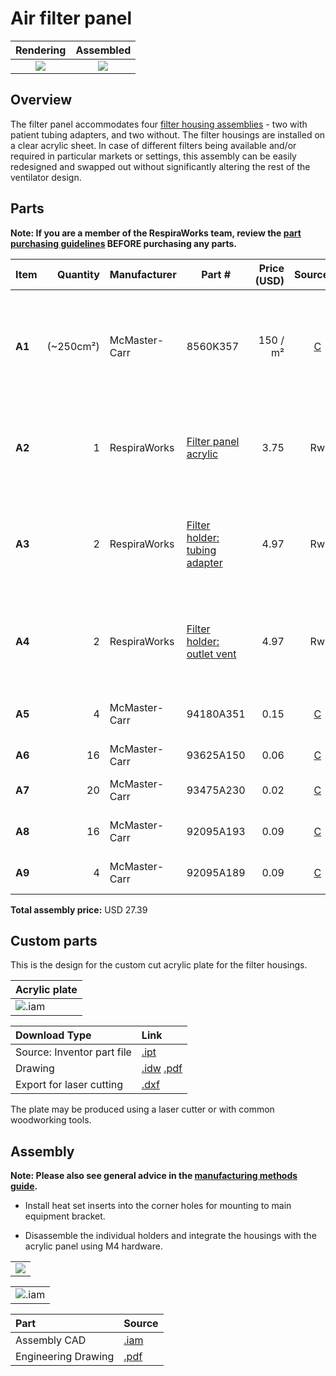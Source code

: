 # Air filter panel

| Rendering | Assembled |
:------------------:|:-----------------:|
| ![](images/rendering.jpg)  | ![](images/panel2.jpg)  |

## Overview

The filter panel accommodates four [filter housing assemblies](filter_holder) - two with patient tubing adapters,
and two without. The filter housings are installed on a clear acrylic sheet. In case of different filters being
available and/or required in particular markets or settings, this assembly can be easily redesigned and
swapped out without significantly altering the rest of the ventilator design.



## Parts

**Note: If you are a member of the RespiraWorks team, review the [part purchasing guidelines][ppg]
BEFORE purchasing any parts.**

[ppg]: ../../purchasing_guidelines.md

| Item | Quantity | Manufacturer  | Part #                                | Price (USD) | Sources[*][ppg]| Notes |
| ---- |---------:| ------------- | ------------------------------------- | -----------:|:--------------:|:------|
|**A1**|(~250cm²) | McMaster-Carr | 8560K357                              | 150 / m²    | [C][a1mcmc]    | 1/4" (6.35mm) thick clear acrylic sheet, to make `[A2]` below |
|**A2**| 1        | RespiraWorks  | [Filter panel acrylic][a2rw]          | 3.75        | Rw             | Lower acrylic face panel, cut from acrylic `[A1]`  |
|**A3**| 2        | RespiraWorks  | [Filter holder: tubing adapter][a3rw] | 4.97        | Rw             | Filter housing assembly, variant with patient tubing adapter |
|**A4**| 2        | RespiraWorks  | [Filter holder: outlet vent][a4rw]    | 4.97        | Rw             | Filter housing assembly, variant with outlet vent |
|**A5**| 4        | McMaster-Carr | 94180A351                             | 0.15        | [C][a5mcmc]    | Heat-set inserts for m4 screws |
|**A6**| 16       | McMaster-Carr | 93625A150                             | 0.06        | [C][a6mcmc]    | M4 lock nut |
|**A7**| 20       | McMaster-Carr | 93475A230                             | 0.02        | [C][a7mcmc]    | M4 washer, 9mm OD |
|**A8**| 16       | McMaster-Carr | 92095A193                             | 0.09        | [C][a8mcmc]    | M4 screw, 14mm |
|**A9**| 4        | McMaster-Carr | 92095A189                             | 0.09        | [C][a9mcmc]    | M4 screw, 8mm |

**Total assembly price:** USD 27.39

[a1mcmc]:  https://www.mcmaster.com/8560K357/
[a2rw]: #custom-parts
[a3rw]: filter_holder
[a4rw]: filter_holder
[a5mcmc]: https://www.mcmaster.com/94180A351/
[a6mcmc]: https://www.mcmaster.com/93625A150/
[a7mcmc]: https://www.mcmaster.com/93475A230/
[a8mcmc]: https://www.mcmaster.com/92095A193/
[a9mcmc]: https://www.mcmaster.com/92095A189/

## Custom parts

This is the design for the custom cut acrylic plate for the filter housings.



| Acrylic plate |
:------------------|
|![.iam](images/filter_panel_acrylic.jpg)|

| Download Type | Link   |
|:--------------|:-------|
| Source: Inventor part file | [.ipt](filter_panel_acrylic_plate.ipt) |
| Drawing                    | [.idw](filter_panel_acrylic_plate.idw) [.pdf](filter_panel_acrylic_plate.pdf)|
| Export for laser cutting   | [.dxf](filter_panel_acrylic_plate.dxf) |

The plate may be produced using a laser cutter or with common woodworking tools.


## Assembly

**Note: Please also see general advice in the [manufacturing methods guide](../../methods).**






* Install heat set inserts into the corner holes for mounting to main equipment bracket.

* Disassemble the individual holders and integrate the housings with the acrylic panel using M4 hardware.

|                            |
|:--------------------------:|
|![](images/panel1.jpg) |

| |
:------------------|
![.iam](images/filter_panel_assembly_dwg.jpg)|

| Part  | Source |
|:------|:-------|
|Assembly CAD|[.iam](images/filter_panel_assembly_dwg.jpg)|
|Engineering Drawing|[.pdf](images/filter_panel_assembly_dwg.jpg)|
